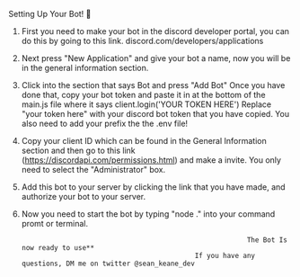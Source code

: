 Setting Up Your Bot! 🌟

1. First you need to make your bot in the discord developer portal, you can do this by going to this link. discord.com/developers/applications

2. Next press "New Application" and give your bot a name, now you will be in the general information section. 

3. Click into the section that says Bot and press "Add Bot" Once you have done that, copy your bot token and paste it in at the bottom of the main.js file where it says client.login('YOUR TOKEN HERE') Replace "your token here" with your discord bot token that you have copied. You also need to add your prefix the the .env file!

4. Copy your client ID which can be found in the General Information section and then go to this link (https://discordapi.com/permissions.html) and make a invite. You only need to select the "Administrator" box.

5. Add this bot to your server by clicking the link that you have made, and authorize your bot to your server.

6. Now you need to start the bot by typing "node ." into your command promt or terminal. 

                                                               The Bot Is now ready to use**
                                                  If you have any questions, DM me on twitter @sean_keane_dev
